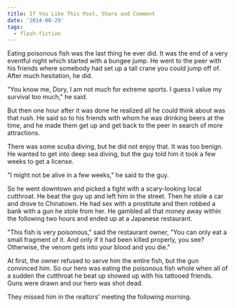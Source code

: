 ```yaml
---
title: If You Like This Post, Share and Comment
date: '2014-08-29'
tags:
  - flash-fiction
---
```


Eating poisonous fish was the last thing he ever did. It was the end of a very
eventful night which started with a bungee jump. He went to the peer with his
friends where somebody had set up a tall crane you could jump off of. After much
hesitation, he did.

<!-- truncate -->

"You know me, Dory, I am not much for extreme sports. I guess I value my
survival too much," he said.

But then one hour after it was done he realized all he could think about was
that rush. He said so to his friends with whom he was drinking beers at the
time, and he made them get up and get back to the peer in search of more
attractions.

There was some scuba diving, but he did not enjoy that. It was too benign. He
wanted to get into deep sea diving, but the guy told him it took a few weeks to
get a license.

"I might not be alive in a few weeks," he said to the guy.

So he went downtown and picked a fight with a scary-looking local cutthroat. He
beat the guy up and left him in the street. Then he stole a car and drove to
Chinatown. He had sex with a prostitute and then robbed a bank with a gun he
stole from her. He gambled all that money away within the following two hours
and ended up at a Japanese restaurant.

"This fish is very poisonous," said the restaurant owner, "You can only eat a
small fragment of it. And only if it had been killed properly, you see?
Otherwise, the venom gets into your blood and you die."

At first, the owner refused to serve him the entire fish, but the gun convinced
him. So our hero was eating the poisonous fish whole when all of a sudden the
cutthroat he beat up showed up with his tattooed friends. Guns were drawn and
our hero was shot dead.

They missed him in the realtors' meeting the following morning.
